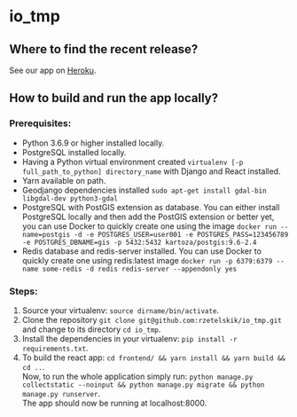 # io_tmp

## Where to find the recent release?
See our app on [Heroku](https://adhoc-prod.herokuapp.com/).

## How to build and run the app locally?
### Prerequisites:
- Python 3.6.9 or higher installed locally.
- PostgreSQL installed locally.
- Having a Python virtual environment created ```virtualenv [-p full_path_to_python] directory_name``` with Django and React installed.
- Yarn available on path.
- Geodjango dependencies installed ```sudo apt-get install gdal-bin libgdal-dev python3-gdal```
- PostgreSQL with PostGIS extension as database. You can either install PostgreSQL locally and then add the PostGIS extension or better yet, you can use Docker to quickly create one using the image ```docker run --name=postgis -d -e POSTGRES_USER=user001 -e POSTGRES_PASS=123456789 -e POSTGRES_DBNAME=gis -p 5432:5432 kartoza/postgis:9.6-2.4```
- Redis database and redis-server installed. You can use Docker to quickly create one using redis:latest image ```docker run -p 6379:6379 --name some-redis -d redis redis-server --appendonly yes```

### Steps:
1. Source your virtualenv: ```source dirname/bin/activate```.
2. Clone the repository ```git clone git@github.com:rzetelskik/io_tmp.git``` and change to its directory ```cd io_tmp```.
3. Install the dependencies in your virtualenv: ```pip install -r requirements.txt```.
4. To build the react app: ```cd frontend/ && yarn install && yarn build && cd ..```.\
Now, to run the whole application simply run: ```python manage.py collectstatic --noinput && python manage.py migrate && python manage.py runserver```.\
The app should now be running at localhost:8000.

